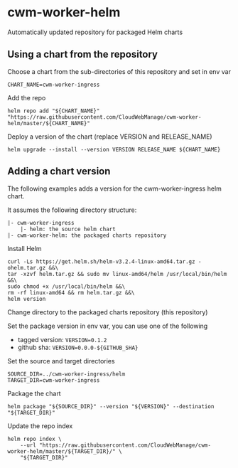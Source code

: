# cwm-worker-helm

Automatically updated repository for packaged Helm charts 

## Using a chart from the repository

Choose a chart from the sub-directories of this repository and set in env var

```
CHART_NAME=cwm-worker-ingress
```

Add the repo

```
helm repo add "${CHART_NAME}" "https://raw.githubusercontent.com/CloudWebManage/cwm-worker-helm/master/${CHART_NAME}"
```

Deploy a version of the chart (replace VERSION and RELEASE_NAME)

```
helm upgrade --install --version VERSION RELEASE_NAME ${CHART_NAME} 
```

## Adding a chart version

The following examples adds a version for the cwm-worker-ingress helm chart.

It assumes the following directory structure:

```
|- cwm-worker-ingress
    |- helm: the source helm chart
|- cwm-worker-helm: the packaged charts repository
```

Install Helm

```
curl -Ls https://get.helm.sh/helm-v3.2.4-linux-amd64.tar.gz -ohelm.tar.gz &&\
tar -xzvf helm.tar.gz && sudo mv linux-amd64/helm /usr/local/bin/helm &&\
sudo chmod +x /usr/local/bin/helm &&\
rm -rf linux-amd64 && rm helm.tar.gz &&\
helm version
```

Change directory to the packaged charts repository (this repository)

Set the package version in env var, you can use one of the following

* tagged version: `VERSION=0.1.2`
* github sha: `VERSION=0.0.0-${GITHUB_SHA}`

Set the source and target directories

```
SOURCE_DIR=../cwm-worker-ingress/helm
TARGET_DIR=cwm-worker-ingress
```

Package the chart

```
helm package "${SOURCE_DIR}" --version "${VERSION}" --destination "${TARGET_DIR}"
```

Update the repo index

```
helm repo index \
    --url "https://raw.githubusercontent.com/CloudWebManage/cwm-worker-helm/master/${TARGET_DIR}/" \
    "${TARGET_DIR}"
```
